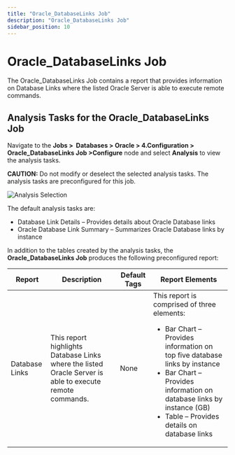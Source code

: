```yaml
---
title: "Oracle_DatabaseLinks Job"
description: "Oracle_DatabaseLinks Job"
sidebar_position: 10
---
```


# Oracle_DatabaseLinks Job

The Oracle_DatabaseLinks Job contains a report that provides information on Database Links where the
listed Oracle Server is able to execute remote commands.

## Analysis Tasks for the Oracle_DatabaseLinks Job

Navigate to the **Jobs >  Databases > Oracle > 4.Configuration > Oracle_DatabaseLinks
Job >Configure** node and select **Analysis** to view the analysis tasks.

**CAUTION:** Do not modify or deselect the selected analysis tasks. The analysis tasks are
preconfigured for this job.

![Analysis Selection](/img/product_docs/accessanalyzer/11.6/solutions/databases/oracle/configuration/analysisdblinks.webp)

The default analysis tasks are:

- Database Link Details – Provides details about Oracle Database links
- Oracle Database Link Summary – Summarizes Oracle Database links by instance

In addition to the tables created by the analysis tasks, the **Oracle_DatabaseLinks Job** produces
the following preconfigured report:

| Report         | Description                                                                                              | Default Tags | Report Elements                                                                                                                                                                                                                                                      |
| -------------- | -------------------------------------------------------------------------------------------------------- | ------------ | -------------------------------------------------------------------------------------------------------------------------------------------------------------------------------------------------------------------------------------------------------------------- |
| Database Links | This report highlights Database Links where the listed Oracle Server is able to execute remote commands. | None         | This report is comprised of three elements: <ul><li>Bar Chart – Provides information on top five database links by instance</li><li>Bar Chart – Provides information on database links by instance (GB)</li><li>Table – Provides details on database links</li></ul> |

